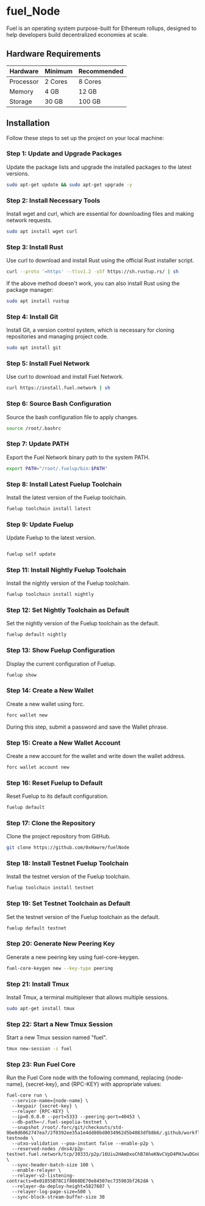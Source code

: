 # fuel_Node
Fuel is an operating system purpose-built for Ethereum rollups, designed to help developers build decentralized economies at scale.

## Hardware Requirements

| Hardware  | Minimum      | Recommended |
|-----------|--------------|-------------|
| Processor | 2 Cores      | 8 Cores     |
| Memory    | 4 GB         | 12 GB       |
| Storage   | 30 GB        | 100 GB      |

## Installation

Follow these steps to set up the project on your local machine:

### Step 1: Update and Upgrade Packages

Update the package lists and upgrade the installed packages to the latest versions.

```sh
sudo apt-get update && sudo apt-get upgrade -y
```

### Step 2: Install Necessary Tools

Install wget and curl, which are essential for downloading files and making network requests.

```sh
sudo apt install wget curl
```

### Step 3: Install Rust
Use curl to download and install Rust using the official Rust installer script.

```sh 
curl --proto '=https' --tlsv1.2 -sSf https://sh.rustup.rs/ | sh
```

If the above method doesn't work, you can also install Rust using the package manager:
```sh
sudo apt install rustup
```
### Step 4: Install Git
Install Git, a version control system, which is necessary for cloning repositories and managing project code.

```sh
sudo apt install git
```

### Step 5: Install Fuel Network
Use curl to download and install Fuel Network.

```sh
curl https://install.fuel.network | sh
```
### Step 6: Source Bash Configuration
Source the bash configuration file to apply changes.

```sh
source /root/.bashrc
```

### Step 7: Update PATH
Export the Fuel Network binary path to the system PATH.

```sh
export PATH="/root/.fuelup/bin:$PATH"
```
### Step 8: Install Latest Fuelup Toolchain
Install the latest version of the Fuelup toolchain.
```sh
fuelup toolchain install latest
```
### Step 9: Update Fuelup
Update Fuelup to the latest version.
```sh 

fuelup self update
```
### Step 11: Install Nightly Fuelup Toolchain
Install the nightly version of the Fuelup toolchain.
```sh
fuelup toolchain install nightly
```
### Step 12: Set Nightly Toolchain as Default
Set the nightly version of the Fuelup toolchain as the default.
```sh
fuelup default nightly
```
### Step 13: Show Fuelup Configuration
Display the current configuration of Fuelup.

```sh
fuelup show
```
### Step 14: Create a New Wallet
Create a new wallet using forc.
```sh
forc wallet new
```
During this step, submit a password and save the Wallet  phrase.

### Step 15: Create a New Wallet Account
Create a new account for the wallet and write down the wallet address.

```sh
forc wallet account new
```
### Step 16: Reset Fuelup to Default
Reset Fuelup to its default configuration.

```sh 
fuelup default
```
### Step 17: Clone the Repository
Clone the project repository from GitHub.

```sh
git clone https://github.com/0xHawre/fuelNode
```

### Step 18: Install Testnet Fuelup Toolchain
Install the testnet version of the Fuelup toolchain.

```sh
fuelup toolchain install testnet
```
### Step 19: Set Testnet Toolchain as Default
Set the testnet version of the Fuelup toolchain as the default.

```sh 
fuelup default testnet
```
### Step 20: Generate New Peering Key
Generate a new peering key using fuel-core-keygen.

```sh
fuel-core-keygen new --key-type peering
```

### Step 21: Install Tmux
Install Tmux, a terminal multiplexer that allows multiple sessions.

```sh 
sudo apt-get install tmux
```
### Step 22: Start a New Tmux Session
Start a new Tmux session named "fuel".

```sh 
tmux new-session -s fuel
```

### Step 23: Run Fuel Core
Run the Fuel Core node with the following command, replacing {node-name}, {secret-key}, and {RPC-KEY} with appropriate values:
```SH
fuel-core run \
  --service-name={node-name} \
  --keypair {secret-key} \
  --relayer {RPC-KEY} \
  --ip=0.0.0.0 --port=5333 --peering-port=40453 \
  --db-path=~/.fuel-sepolia-testnet \
  --snapshot /root/.forc/git/checkouts/std-9be0d6062747ea7/2f0392ee35a1e4dd80bd8034962d5b4083dfb8b6/.github/workflows/local-testnode \
  --utxo-validation --poa-instant false --enable-p2p \
  --reserved-nodes /dns4/p2p-testnet.fuel.network/tcp/30333/p2p/16Uiu2HAmDxoChB7AheKNvCVpD4PHJwuDGn8rifMBEHmEynGHvHrf \
  --sync-header-batch-size 100 \
  --enable-relayer \
  --relayer-v2-listening-contracts=0x01855B78C1f8868DE70e84507ec735983bf262dA \
  --relayer-da-deploy-height=5827607 \
  --relayer-log-page-size=500 \
  --sync-block-stream-buffer-size 30
```

